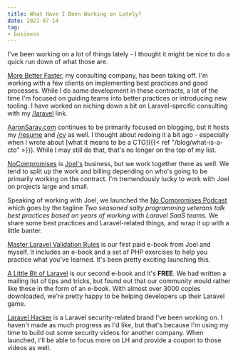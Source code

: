 ```yaml
---
title: What Have I Been Working on Lately?
date: 2021-07-14
tag:
- business
---
```

I've been working on a lot of things lately - I thought it might be nice to do a quick run down of what those are.

<!--more-->

[More Better Faster](https://morebetterfaster.io/), my consulting company, has been taking off. I'm working with a few clients on implementing best practices and good processes.  While I do some development in these contracts, a lot of the time I'm focused on guiding teams into better practices or introducing new tooling.  I have worked on niching down a bit on Laravel-specific consulting with my [/laravel](https://morebetterfaster.io/laravel/) link.

[AaronSaray.com](https://www.aaronsaray.com/) continues to be primarily focused on blogging, but it hosts my [/resume](https://aaronsaray.com/resume) and [/cv](https://aaronsaray.com/cv) as well.  I thought about redoing it a bit ago - especially when I wrote about [what it means to be a CTO]({{< ref "/blog/what-is-a-cto" >}}).  While I may still do that, that's no longer on the top of my list.

[NoCompromises](https://nocompromises.io) is [Joel's](https://joelclermont.com) business, but we work together there as well.  We tend to split up the work and billing depending on who's going to be primarily working on the contract.  I'm tremendously lucky to work with Joel on projects large and small.

Speaking of working with Joel, we launched the [No Compromises Podcast](https://show.nocompromises.io/) which goes by the tagline _Two seasoned salty programming veterans talk best practices based on years of working with Laravel SaaS teams._ We share some best practices and Laravel-related things, and wrap it up with a little banter.

[Master Laravel Validation Rules](https://nocompromises.io/laravel-validation-book?ref=as-blog-whidl) is our first paid e-book from Joel and myself.  It includes an e-book and a set of PHP exercises to help you practice what you've learned. It's been pretty exciting launching this.

[A Little Bit of Laravel](https://nocompromises.io/tips?ref=as-blog-whidl) is our second e-book and it's **FREE**.  We had written a mailing list of tips and tricks, but found out that our community would rather like these in the form of an e-book.  With almost over 3000 copies downloaded, we're pretty happy to be helping developers up their Laravel game.

[Laravel Hacker](https://laravelhacker.com/) is a Laravel security-related brand I've been working on.  I haven't made as much progress as I'd like, but that's because I'm using my time to build out some security videos for another company.  When launched, I'll be able to focus more on LH and provide a coupon to those videos as well.